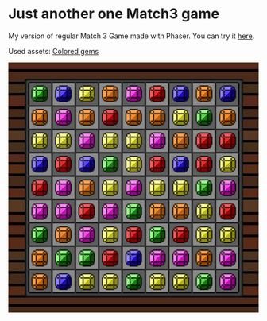 # Just another one Match3 game
My version of regular Match 3 Game made with Phaser. You can try it [here](https://voiceless-coder.itch.io/jaom3).

Used assets: [Colored gems](https://b2719680.itch.io/colored-gems)

![](screenshots/game.jpg?raw=true)